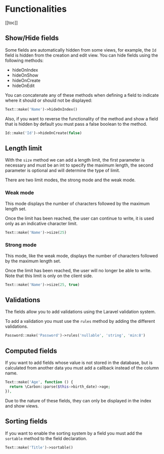 # Functionalities
[[toc]]

## Show/Hide fields

Some fields are automatically hidden from some views, for example, the `Id` field is hidden from the creation and edit view.
You can hide fields using the following methods:
- hideOnIndex
- hideOnShow
- hideOnCreate
- hideOnEdit

You can concatenate any of these methods when defining a field to indicate where it should or should not be displayed:

``` php
Text::make('Name')->hideOnIndex()
```

Also, if you want to reverse the functionality of the method and show a field that is hidden by default you must pass a false boolean to the method.

``` php
Id::make('Id')->hideOnCreate(false)
```

## Length limit

With the `size` method we can add a length limit, the first parameter is necessary and must be an int to specify the maximum length, the second parameter is optional and will determine the type of limit.

There are two limit modes, the strong mode and the weak mode.

### Weak mode

This mode displays the number of characters followed by the maximum length set.

Once the limit has been reached, the user can continue to write, it is used only as an indicative character limit.

``` php
Text::make('Name')->size(25)
```

### Strong mode

This mode, like the weak mode, displays the number of characters followed by the maximum length set.

Once the limit has been reached, the user will no longer be able to write.
Note that this limit is only on the client side.

``` php
Text::make('Name')->size(25, true)
```

## Validations

The fields allow you to add validations using the Laravel validation system.

To add a validation you must use the `rules` method by adding the different validations.

``` php
Password::make('Password')->rules('nullable', 'string', 'min:8')
```

## Computed fields

If you want to add fields whose value is not stored in the database, but is calculated from another data you must add a callback instead of the column name.

``` php
Text::make('Age', function () {
  return \Carbon::parse($this->birth_date)->age;
}),
```

Due to the nature of these fields, they can only be displayed in the index and show views.

## Sorting fields

If you want to enable the sorting system by a field you must add the `sortable` method to the field declaration.

``` php
Text::make('Title')->sortable()
```
